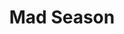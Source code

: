 ---
title: "Mad Season"
summary: "Mad Season was an American rock supergroup formed in 1994 as a side project of members of other bands in the Seattle grunge scene. The band's principal members included guitarist Mike McCready of Pearl Jam, lead singer Layne Staley of Alice in Chains, drummer Barrett Martin of Screaming Trees, and bassist John Baker Saunders. Mad Season released only one album, Above, in March 1995. Its first single, \"River of Deceit\", was a radio success, and Above was certified a gold record by the RIAA in June.
The band went on a semi-permanent hiatus in 1996 due to the band members' conflicting schedules and Staley's problems with substance abuse. Attempts were made in the late 1990s to revive the group without Staley, and material for a follow-up release to Above had been worked on; however, the band dissolved following the death of bassist John Baker Saunders in 1999 from a drug overdose. Staley also died of a drug overdose three years later. Martin and McCready have since made two short partial reunions, one in 2012 and one from 2014 to 2015. A special edition box set containing a remastered edition of Above and various unreleased material was released in March 2013. Mark Lanegan – who contributed vocals to Above , and had temporarily replaced Staley during the late 1990s – died on February 22, 2022."
slug: "mad-season"
image: "mad-season.jpg"
apple_music_artist_url: "https://music.apple.com/gb/artist/mad-season/485997"
wikipedia_url: "https://en.wikipedia.org/wiki/Mad_Season_(band)"
---